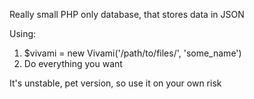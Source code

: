 Really small PHP only database, that stores data in JSON

Using:
1) $vivami = new Vivami('/path/to/files/', 'some_name')
2) Do everything you want

It's unstable, pet version, so use it on your own risk